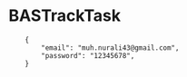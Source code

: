 # BASTrackTask
        
        {
            "email": "muh.nurali43@gmail.com",
            "password": "12345678",
        }
